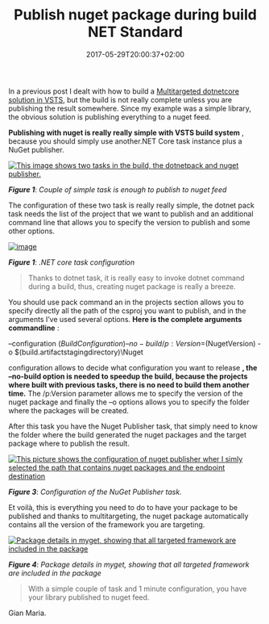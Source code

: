 ﻿---
title: "Publish nuget package during build NET Standard"
description: ""
date: 2017-05-29T20:00:37+02:00
draft: false
tags: [build,nuget,VSTS]
categories: [Team Foundation Server]
---
In a previous post I dealt with how to build a [Multitargeted dotnetcore solution in VSTS](http://www.codewrecks.com/blog/index.php/2017/05/24/build-net-standard-multitargeted-solution-in-vsts/), but the build is not really complete unless you are publishing the result somewhere. Since my example was a simple library, the obvious solution is publishing everything to a nuget feed.

 **Publishing with nuget is really really simple with VSTS build system** , because you should simply use another.NET Core task instance plus a NuGet publisher.

[![This image shows two tasks in the build, the dotnetpack and nuget publisher.](http://www.codewrecks.com/blog/wp-content/uploads/2017/06/image_thumb-7.png "Tasks in the build")](http://www.codewrecks.com/blog/wp-content/uploads/2017/06/image-7.png)

 ***Figure 1***: *Couple of simple task is enough to publish to nuget feed*

The configuration of these two task is really really simple, the dotnet pack task needs the list of the project that we want to publish and an additional command line that allows you to specify the version to publish and some other options.

[![image](http://www.codewrecks.com/blog/wp-content/uploads/2017/06/image_thumb-8.png "image")](http://www.codewrecks.com/blog/wp-content/uploads/2017/06/image-8.png)

 ***Figure 1***: *.NET core task configuration*

> Thanks to dotnet task, it is really easy to invoke dotnet command during a build, thus, creating nuget package is really a breeze.

You should use pack command an in the projects section allows you to specify directly all the path of the csproj you want to publish, and in the arguments I’ve used several options.  **Here is the complete arguments commandline** :

–configuration $(BuildConfiguration) –no-build /p:Version=$(NugetVersion) -o $(build.artifactstagingdirectory)\Nuget

configuration allows to decide what configuration you want to release **, the –no-build option is needed to speedup the build, because the projects where built with previous tasks, there is no need to build them another time.** The /p:Version parameter allows me to specify the version of the nuget package and finally the –o options allows you to specify the folder where the packages will be created.

After this task you have the Nuget Publisher task, that simply need to know the folder where the build generated the nuget packages and the target package where to publish the result.

[![This picture shows the configuration of nuget publisher wher I simly selected the path that contains nuget packages and the endpoint destination](http://www.codewrecks.com/blog/wp-content/uploads/2017/06/image_thumb-9.png "Configuration of the NuGet Publisher task.")](http://www.codewrecks.com/blog/wp-content/uploads/2017/06/image-9.png)

 ***Figure 3***: *Configuration of the NuGet Publisher task.*

Et voilà, this is everything you need to do to have your package to be published and thanks to multitargeting, the nuget package automatically contains all the version of the framework you are targeting.

[![Package details in myget, showing that all targeted framework are included in the package](http://www.codewrecks.com/blog/wp-content/uploads/2017/06/image_thumb-10.png "details of the package")](http://www.codewrecks.com/blog/wp-content/uploads/2017/06/image-10.png)

 ***Figure 4***: *Package details in myget, showing that all targeted framework are included in the package*

> With a simple couple of task and 1 minute configuration, you have your library published to nuget feed.

Gian Maria.
